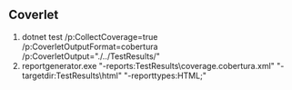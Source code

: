 Coverlet
--------

1) dotnet test /p:CollectCoverage=true /p:CoverletOutputFormat=cobertura /p:CoverletOutput="./../TestResults/"
2) reportgenerator.exe "-reports:TestResults\coverage.cobertura.xml" "-targetdir:TestResults\html" "-reporttypes:HTML;"
